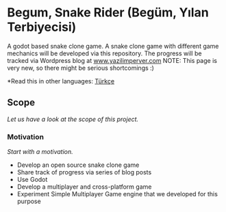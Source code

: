 # Begum, Snake Rider (Begüm, Yılan Terbiyecisi)
A godot based snake clone game. A snake clone game with different game mechanics will be developed via this repository. The progress will be tracked via Wordpress blog at www.yazilimperver.com
NOTE: This page is very new, so there might be serious shortcomings :)

*Read this in other languages: [Türkçe](README.tr.md)

## Scope

*Let us have a look at the scope of this project.*

### Motivation

*Start with a motivation.*

- Develop an open source snake clone game
- Share track of progress via series of blog posts
- Use Godot
- Develop a multiplayer and cross-platform game
- Experiment Simple Multiplayer Game engine that we developed for this purpose
